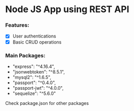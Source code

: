 #   Node JS App using REST API

### Features: 
- [x] User authentications
- [x] Basic CRUD operations

### Main Packages:
* "express": "^4.16.4",
* "jsonwebtoken": "^8.5.1",
* "mysql2": "^1.6.5",
* "passport": "^0.4.0",
* "passport-jwt": "^4.0.0",
* "sequelize": "^5.6.0"

Check package.json for other packages   

